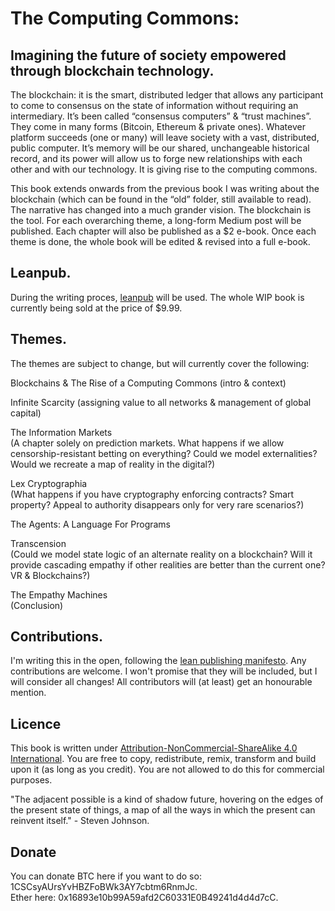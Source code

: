 # The Computing Commons:
## Imagining the future of society empowered through blockchain technology.

The blockchain: it is the smart, distributed ledger that allows any participant to come to consensus on the state of information without requiring an intermediary. It’s been called “consensus computers” & “trust machines”. They come in many forms (Bitcoin, Ethereum & private ones). Whatever platform succeeds (one or many) will leave society with a vast, distributed, public computer. It’s memory will be our shared, unchangeable historical record, and its power will allow us to forge new relationships with each other and with our technology. It is giving rise to the computing commons.

This book extends onwards from the previous book I was writing about the blockchain (which can be found in the “old” folder, still available to read). The narrative has changed into a much grander vision. The blockchain is the tool. For each overarching theme, a long-form Medium post will be published. Each chapter will also be published as a $2 e-book. Once each theme is done, the whole book will be edited & revised into a full e-book.

## Leanpub.

During the writing proces, [leanpub](https://leanpub.com/theblockchain) will be used. The whole WIP book is currently being sold at the price of $9.99.

## Themes.

The themes are subject to change, but will currently cover the following:

Blockchains & The Rise of a Computing Commons (intro & context)

Infinite Scarcity (assigning value to all networks & management of global capital)

The Information Markets   
(A chapter solely on prediction markets. What happens if we allow censorship-resistant betting on everything? Could we model externalities? Would we recreate a map of reality in the digital?)

Lex Cryptographia   
(What happens if you have cryptography enforcing contracts? Smart property? Appeal to authority disappears only for very rare scenarios?)

The Agents: A Language For Programs

Transcension   
(Could we model state logic of an alternate reality on a blockchain? Will it provide cascading empathy if other realities are better than the current one? VR & Blockchains?)

The Empathy Machines  
(Conclusion)

## Contributions.

I'm writing this in the open, following the [lean publishing manifesto](https://leanpub.com/manifesto). Any contributions are welcome. I won't promise that they will be included, but I will consider all changes! All contributors will (at least) get an honourable mention.

## Licence

This book is written under [Attribution-NonCommercial-ShareAlike 4.0 International](http://creativecommons.org/licenses/by-nc-sa/4.0/). You are free to copy, redistribute, remix, transform and build upon it (as long as you credit). You are not allowed to do this for commercial purposes.

"The adjacent possible is a kind of shadow future, hovering on the edges of the present state of things, a map of all the ways in which the present can reinvent itself." - Steven Johnson.

## Donate

You can donate BTC here if you want to do so: 1CSCsyAUrsYvHBZFoBWk3AY7cbtm6RnmJc.  
Ether here: 0x16893e10b99A59afd2C60331E0B49241d4d4d7cC.
